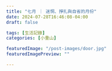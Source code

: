 ```yaml
---
title: "七月 ｜ 迷惘、掙扎與自省的月份"
date: 2024-07-28T16:46:08-04:00
draft: false

tags: [生活記錄]
categories: [小重山]

featuredImage: "/post-images/door.jpg"
featuredImagePreview: ""

---
```


